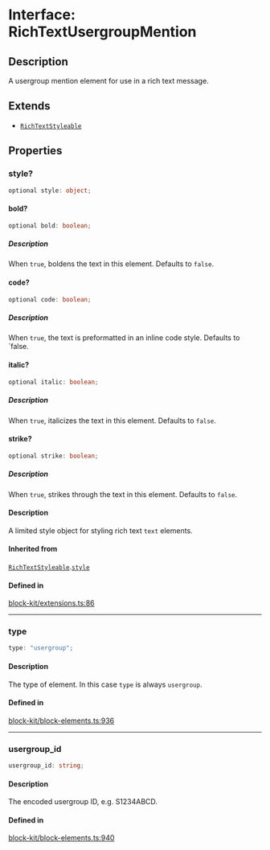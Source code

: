 # Interface: RichTextUsergroupMention

## Description

A usergroup mention element for use in a rich text message.

## Extends

- [`RichTextStyleable`](RichTextStyleable.md)

## Properties

### style?

```ts
optional style: object;
```

#### bold?

```ts
optional bold: boolean;
```

##### Description

When `true`, boldens the text in this element. Defaults to `false`.

#### code?

```ts
optional code: boolean;
```

##### Description

When `true`, the text is preformatted in an inline code style. Defaults to `false.

#### italic?

```ts
optional italic: boolean;
```

##### Description

When `true`, italicizes the text in this element. Defaults to `false`.

#### strike?

```ts
optional strike: boolean;
```

##### Description

When `true`, strikes through the text in this element. Defaults to `false`.

#### Description

A limited style object for styling rich text `text` elements.

#### Inherited from

[`RichTextStyleable`](RichTextStyleable.md).[`style`](RichTextStyleable.md#style)

#### Defined in

[block-kit/extensions.ts:86](https://github.com/slackapi/node-slack-sdk/blob/main/packages/types/src/block-kit/extensions.ts#L86)

***

### type

```ts
type: "usergroup";
```

#### Description

The type of element. In this case `type` is always `usergroup`.

#### Defined in

[block-kit/block-elements.ts:936](https://github.com/slackapi/node-slack-sdk/blob/main/packages/types/src/block-kit/block-elements.ts#L936)

***

### usergroup\_id

```ts
usergroup_id: string;
```

#### Description

The encoded usergroup ID, e.g. S1234ABCD.

#### Defined in

[block-kit/block-elements.ts:940](https://github.com/slackapi/node-slack-sdk/blob/main/packages/types/src/block-kit/block-elements.ts#L940)
